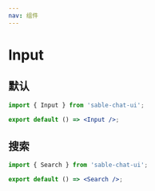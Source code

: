 ```yaml
---
nav: 组件
---
```


# Input

## 默认

```jsx
import { Input } from 'sable-chat-ui';

export default () => <Input />;
```

## 搜索

```jsx
import { Search } from 'sable-chat-ui';

export default () => <Search />;
```
